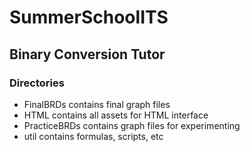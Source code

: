 # SummerSchoolITS

## Binary Conversion Tutor


### Directories
- FinalBRDs contains final graph files
- HTML contains all assets for HTML interface
- PracticeBRDs contains graph files for experimenting
- util contains formulas, scripts, etc
